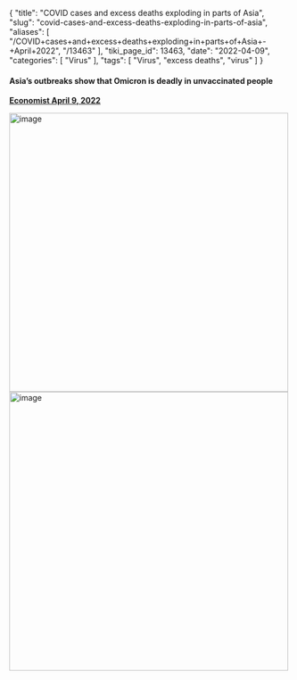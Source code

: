 {
    "title": "COVID cases and excess deaths exploding in parts of Asia",
    "slug": "covid-cases-and-excess-deaths-exploding-in-parts-of-asia",
    "aliases": [
        "/COVID+cases+and+excess+deaths+exploding+in+parts+of+Asia+-+April+2022",
        "/13463"
    ],
    "tiki_page_id": 13463,
    "date": "2022-04-09",
    "categories": [
        "Virus"
    ],
    "tags": [
        "Virus",
        "excess deaths",
        "virus"
    ]
}


#### Asia’s outbreaks show that Omicron is deadly in unvaccinated people

 **[Economist April 9, 2022](https://www.economist.com/graphic-detail/2022/04/09/asias-outbreaks-show-that-omicron-is-deadly-in-unvaccinated-people?utm_campaign=a.coronavirus-special-edition&utm_medium=email.internal-newsletter.np&utm_source=salesforce-marketing-cloud&utm_term=2022049&utm_content=ed-picks-article-link-4&etear=nl_special_4&utm_campaign=a.coronavirus-special-edition&utm_medium=email.internal-newsletter.np&utm_source=salesforce-marketing-cloud&utm_term=4/9/2022&utm_id=1128416)** 

<img src="https://d378j1rmrlek7x.cloudfront.net/attachments/jpeg/cases.jpg" alt="image" width="500">

<img src="https://d378j1rmrlek7x.cloudfront.net/attachments/jpeg/excess-deaths.jpg" alt="image" width="500">

<!-- ~tc~ (alias(COVID cases and deaths exploiding in parts of Asia - April 2022)) ~/tc~ -->

<!-- ~tc~ (alias(COVID cases and excess deaths exploiding in parts of Asia - April 2022)) ~/tc~ -->
